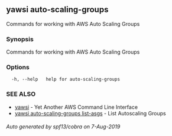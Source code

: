 ## yawsi auto-scaling-groups

Commands for working with AWS Auto Scaling Groups

### Synopsis


Commands for working with AWS Auto Scaling Groups

### Options

```
  -h, --help   help for auto-scaling-groups
```

### SEE ALSO
* [yawsi](yawsi.md)	 - Yet Another AWS Command Line Interface
* [yawsi auto-scaling-groups list-asgs](yawsi_auto-scaling-groups_list-asgs.md)	 - List Autoscaling Groups

###### Auto generated by spf13/cobra on 7-Aug-2019
